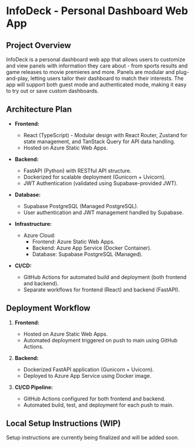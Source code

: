 # InfoDeck - Personal Dashboard Web App

## Project Overview
InfoDeck is a personal dashboard web app that allows users to customize and view panels with information they care about - from sports results and game releases to movie premieres and more. Panels are modular and plug-and-play, letting users tailor their dashboard to match their interests. The app will support both guest mode and authenticated mode, making it easy to try out or save custom dashboards.

## Architecture Plan
- **Frontend:** 
  - React (TypeScript) - Modular design with React Router, Zustand for state management, and TanStack Query for API data handling.
  - Hosted on Azure Static Web Apps.

- **Backend:** 
  - FastAPI (Python) with RESTful API structure.
  - Dockerized for scalable deployment (Gunicorn + Uvicorn).
  - JWT Authentication (validated using Supabase-provided JWT).

- **Database:** 
  - Supabase PostgreSQL (Managed PostgreSQL).
  - User authentication and JWT management handled by Supabase.

- **Infrastructure:**
  - Azure Cloud:
    - Frontend: Azure Static Web Apps.
    - Backend: Azure App Service (Docker Container).
    - Database: Supabase PostgreSQL (Managed).

- **CI/CD:**
  - GitHub Actions for automated build and deployment (both frontend and backend).
  - Separate workflows for frontend (React) and backend (FastAPI).

## Deployment Workflow
1. **Frontend:** 
   - Hosted on Azure Static Web Apps.
   - Automated deployment triggered on push to main using GitHub Actions.
     
2. **Backend:** 
   - Dockerized FastAPI application (Gunicorn + Uvicorn).
   - Deployed to Azure App Service using Docker image.
     
3. **CI/CD Pipeline:**
   - GitHub Actions configured for both frontend and backend.
   - Automated build, test, and deployment for each push to main.

## Local Setup Instructions (WIP)
Setup instructions are currently being finalized and will be added soon.
